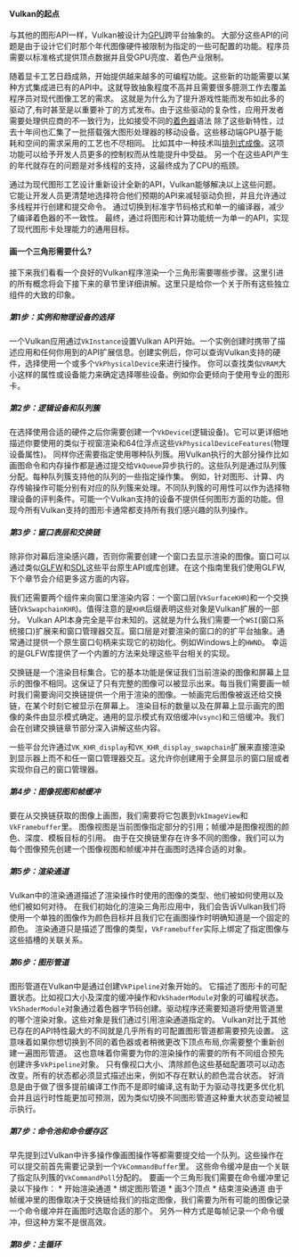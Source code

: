 #### Vulkan的起点
   与其他的图形API一样，Vulkan被设计为[GPU](https://en.wikipedia.org/wiki/Graphics_processing_unit)跨平台抽象的。
大部分这些API的问题是由于设计它们时那个年代图像硬件被限制为指定的一些可配置的功能。程序员需要以标准格式提供顶点数据并且受GPU亮度、着色产业限制。

   随着显卡工艺日趋成熟，开始提供越来越多的可编程功能。这些新的功能需要以某种方式集成进已有的API中。这就导致抽象程度不高并且需要很多臆测工作去覆盖程序员对现代图像工艺的需求。
这就是为什么为了提升游戏性能而发布如此多的驱动了,有时甚至是以重要补丁的方式发布。由于这些驱动的复杂性，应用开发者需要处理供应商的不一致行为，比如接受不同的[着色器](https://en.wikipedia.org/wiki/Shader)语法
除了这些新特性，过去十年间也汇集了一批搭载强大图形处理器的移动设备。这些移动端GPU基于能耗和空间的需求采用的工艺也不尽相同。
比如其中一种技术叫[排列式成像](https://en.wikipedia.org/wiki/Tiled_rendering)。这项功能可以给予开发人员更多的控制权而从性能提升中受益。
另一个在这些API产生的年代就存在的问题是对多线程的支持，这最终成为了CPU的瓶颈。

   通过为现代图形工艺设计重新设计全新的API，Vulkan能够解决以上这些问题。
它能让开发人员更清楚地选择符合他们预期的API来减轻驱动负担，并且允许通过多线程并行创建和提交命令。
通过切换到标准字节码格式和单一的编译器，减少了编译着色器的不一致性。
最终，通过将图形和计算功能统一为单一的API，实现了现代图形卡处理能力的通用目标。

#### 画一个三角形需要什么?
   接下来我们看看一个良好的Vulkan程序渲染一个三角形需要哪些步骤。这里引进的所有概念将会下接下来的章节里详细讲解。这里只是给你一个关于所有这些独立组件的大致的印象。

##### 第1步：实例和物理设备的选择
   一个Vulkan应用通过`VkInstance`设置Vulkan API开始。一个实例创建时携带了描述应用和任何你用到的API扩展信息。创建实例后，你可以查询Vulkan支持的硬件，选择使用一个或多个`VkPhysicalDevice`来进行操作。
你可以查找类似`VRAM`大小这样的属性或设备能力来确定选择哪些设备。例如你会更倾向于使用专业的图形卡。

##### 第2步：逻辑设备和队列簇
   在选择使用合适的硬件之后你需要创建一个`VkDevice`(逻辑设备)。它可以更详细地描述你要使用的类似于视窗渲染和64位浮点这些`VkPhysicalDeviceFeatures`(物理设备属性)。
同样你还需要指定使用哪种队列簇。用Vulkan执行的大部分操作比如画图命令和内存操作都是通过提交给`VkQueue`异步执行的。这些队列是通过队列簇分配。每种队列簇支持他的队列的一些指定操作集。
例如，针对图形、计算、内存传输操作可能分别有对应的队列簇来处理。不同队列簇的可用性可以作为选择物理设备的评判条件。可能一个Vulkan支持的设备不提供任何图形方面的功能。但现今所有Vulkan支持的图形卡通常都支持所有我们感兴趣的队列操作。

##### 第3步：窗口表层和交换链
   除非你对幕后渲染感兴趣，否则你需要创建一个窗口去显示渲染的图像。窗口可以通过类似[GLFW](http://www.glfw.org/)和[SDL](https://www.libsdl.org/)这些平台原生API或库创建。在这个指南里我们使用GLFW,下个章节会介绍更多这方面的内容。
   
我们还需要两个组件来向窗口里渲染内容：一个窗口层(`VkSurfaceKHR`)和一个交换链(`VkSwapchainKHR`)。值得注意的是`KHR`后缀表明这些对象是Vulkan扩展的一部分。
Vulkan API本身完全是平台未知的。这就是为什么我们需要一个`WSI`(窗口系统接口)扩展来和窗口管理器交互。窗口层是对要渲染的窗口的的扩平台抽象。通常通过提供一个原生窗口句柄来实现它的初始化。例如Windows上的`HWND`。
幸运的是GLFW库提供了一个内置的方法来处理这些平台相关的实现。

交换链是一个渲染目标集合。它的基本功能是保证我们当前渲染的图像和屏幕上显示的图像不相同。这保证了只有完整的图像可以被显示出来。每当我们需要画一帧时我们需要询问交换链提供一个用于渲染的图像。一帧画完后图像被返还给交换链，在某个时刻它被显示在屏幕上。
渲染目标的数量以及在屏幕上显示画完的图像的条件由显示模式确定。通用的显示模式有双倍缓冲(`vsync`)和三倍缓冲。我们会在创建交换链章节部分深入讲解这些内容。

一些平台允许通过`VK_KHR_display`和`VK_KHR_display_swapchain`扩展来直接渲染到显示器上而不和任一窗口管理器交互。这允许你创建用于全屏显示的窗口层或者实现你自己的窗口管理器。

##### 第4步：图像视图和帧缓冲
   要在从交换链获取的图像上画图，我们需要将它包裹到`VkImageView`和`VkFramebuffer`里。
图像视图是当前图像指定部分的引用；帧缓冲是图像视图的颜色、深度、模板目标的引用。
由于在交换链里存在许多不同的图像，我们可以为每个图像预先创建一个图像视图和帧缓冲并在画图时选择合适的对象。

##### 第5步：渲染通道
   Vulkan中的渲染通道描述了渲染操作时使用的图像的类型、他们被如何使用以及他们被如何对待。
在我们初始化的渲染三角形应用中，我们会告诉Vulkan我们将使用一个单独的图像作为颜色目标并且我们它在画图操作时明确知道是一个固定的颜色。
渲染通道只是描述了图像的类型，`VkFramebuffer`实际上绑定了指定图像与这些插槽的关联关系。

##### 第6步：图形管道
   图形管道在Vulkan中是通过创建`VkPipeline`对象开始的。
它描述了图形卡的可配置状态。比如视口大小及深度的缓冲操作和`VkShaderModule`对象的可编程状态。
`VkShaderModule`对象通过着色器字节码创建。驱动程序还需要知道将使用管道里的哪个渲染对象。这些对象是我们通过引用渲染通道指定的。
Vulkan对比于其他已存在的API特性最大的不同就是几乎所有的可配置图形管道都需要预先设置。
这意味着如果你想切换到不同的着色器或者稍微更改下顶点布局,你需要整个重新创建一遍图形管道。
这也意味着你需要为你的渲染操作的需要的所有不同组合预先创建许多`VkPipeline`对象。
只有像视口大小、清除颜色这些基础配置项可以动态改变。所有的状态都必须显式描述出来，例如不存在默认的颜色混合状态。
好消息是由于做了很多提前编译工作而不是即时编译,这有助于为驱动寻找更多优化机会并且运行时性能更加可预测，因为类似切换不同图形管道这种重大状态变动被显示执行。

##### 第7步：命令池和命令缓存区
   早先提到过Vulkan中许多操作像画图操作等都需要提交给一个队列。这些操作在可以提交前首先需要记录到一个`VkCommandBuffer`里。
这些命令缓冲是由一个关联了指定队列簇的`VkCommandPoll`分配的。
要画一个三角形我们需要在命令缓冲里记录以下操作：
    * 开始渲染通道
    * 绑定图形管道
    * 画3个顶点
    * 结束渲染通道
由于帧缓冲里的图像取决于交换链给我们的指定图像，我们需要为所有可能的图像记录一个命令缓冲并在画图时选取合适的那个。
另外一种方式是每帧记录一个命令缓冲，但这种方案不是很高效。

##### 第8步：主循环